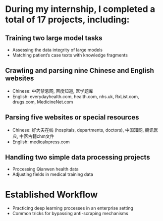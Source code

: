 # During my internship, I completed a total of 17 projects, including:

## Training two large model tasks
- Assessing the data integrity of large models
- Matching patient’s case texts with knowledge fragments
## Crawling and parsing nine Chinese and English websites
- Chinese: 中药禁忌网, 百度知道, 医学题库
- English: everydayhealth.com, health.com, nhs.uk, RxList.com, drugs.com, MedicineNet.com
## Parsing five websites or special resources
- Chinese: 好大夫在线 (hospitals, departments, doctors), 中国知网, 腾讯医典, 中医古籍chm文件
- English: medicalxpress.com
## Handling two simple data processing projects
- Processing Qianwen health data
- Adjusting fields in medical training data

# Established Workflow
- Practicing deep learning processes in an enterprise setting
- Common tricks for bypassing anti-scraping mechanisms

